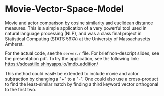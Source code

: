 # Movie-Vector-Space-Model
Movie and actor comparison by cosine similarity and euclidean distance measures.  This is a simple application of a very powerful tool used in natural language processing (NLP), and was a class final project in Statistical Computing (STATS 597A) at the University of Massachusetts Amherst.  

For the actual code, see the `server.r` file.  For brief non-descript slides, see the presentation pdf.  To try the application, see the following link: https://sdcastillo.shinyapps.io/imdb_addition/

This method could easily be extended to include movie and actor subtraction by changing a "+" to a "-".  One could also use a cross-product to find the least-similar match by finding a third keyword vector orthogonal to the first two.  
